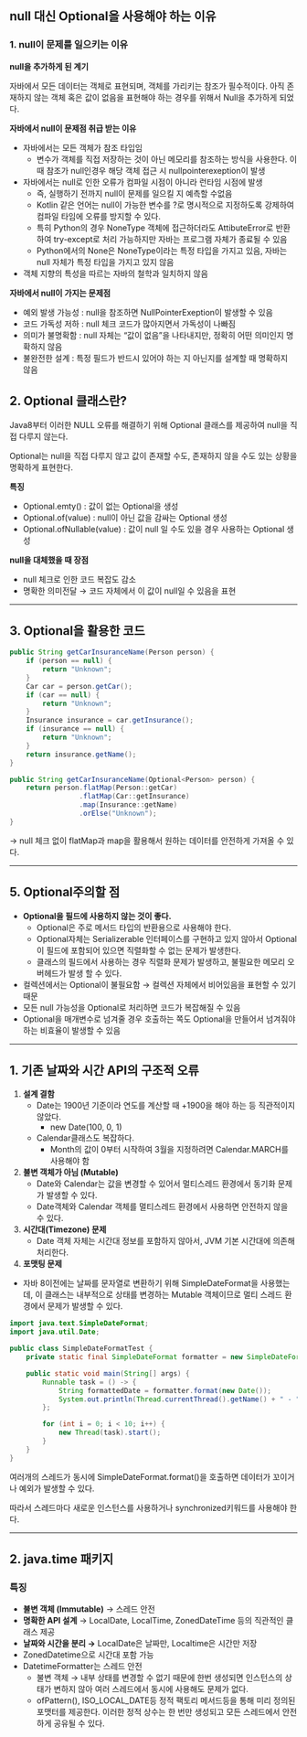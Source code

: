 ## **null 대신 Optional을 사용해야 하는 이유**

### **1. null이 문제를 일으키는 이유**

**null을 추가하게 된 계기**

자바에서 모든 데이터는 객체로 표현되며, 객체를 가리키는 참조가 필수적이다. 아직 존재하지 않는 객체 혹은 값이 없음을 표현해야 하는 경우를 위해서 Null을 추가하게 되었다. 

**자바에서 null이 문제점 취급 받는 이유**

- 자바에서는 모든 객체가 참조 타입임
    - 변수가 객체를 직접 저장하는 것이 아닌 메모리를 참조하는 방식을 사용한다. 이때 참조가 null인경우 해당 객체 접근 시 nullpointerexeption이 발생
- 자바에서는 null로 인한 오류가 컴파일 시점이 아니라 런타임 시점에 발생
    - 즉, 실행하기 전까지 null이 문제를 일으킬 지 예측할 수없음
    - Kotlin 같은 언어는 null이 가능한 변수를 ?로 명시적으로 지정하도록 강제하여 컴파일 타임에 오류를 방지할 수 있다.
    - 특히 Python의 경우 NoneType 객체에 접근하더라도 AttibuteError로 반환하여 try-except로 처리 가능하지만 자바는 프로그램 자체가 종료될 수 있음
    - Python에서의 None은 NoneType이라는 특정 타입을 가지고 있음, 자바는 null 자체가 특정 타입을 가지고 있지 않음
- 객체 지향의 특성을 따르는 자바의 철학과 일치하지 않음

**자바에서 null이 가지는 문제점**

- 예외 발생 가능성 : null을 참조하면 NullPointerExeption이 발생할 수 있음
- 코드 가독성 저하 : null 체크 코드가 많아지면서 가독성이 나빠짐
- 의미가 불명확함 : null 자체는 “값이 없음”을 나타내지만, 정확히 어떤 의미인지 명확하지 않음
- 불완전한 설계 : 특정 필드가 반드시 있어야 하는 지 아닌지를 설계할 때 명확하지 않음

## **2. Optional 클래스란?**

Java8부터 이러한 NULL 오류를 해결하기 위해 Optional<T> 클래스를 제공하여 null을 직접 다루지 않는다.

Optional<T>는 null을 직접 다루지 않고 값이 존재할 수도, 존재하지 않을 수도 있는 상황을 명확하게 표현한다.

**특징**

- Optional.emty() : 값이 없는 Optional을 생성
- Optional.of(value) : null이 아닌 값을 감싸는 Optional 생성
- Optional.ofNullable(value) : 값이 null 일 수도 있을 경우 사용하는 Optional 생성

**null을 대체했을 때 장점**

- null 체크로 인한 코드 복잡도 감소
- 명확한 의미전달 → 코드 자체에서 이 값이 null일 수 있음을 표현

---

## **3. Optional을 활용한 코드**

```java
public String getCarInsuranceName(Person person) {
    if (person == null) {
        return "Unknown";
    }
    Car car = person.getCar();
    if (car == null) {
        return "Unknown";
    }
    Insurance insurance = car.getInsurance();
    if (insurance == null) {
        return "Unknown";
    }
    return insurance.getName();
}

```

```java
public String getCarInsuranceName(Optional<Person> person) {
    return person.flatMap(Person::getCar)
                 .flatMap(Car::getInsurance)
                 .map(Insurance::getName)
                 .orElse("Unknown");
}

```

→ null 체크 없이 flatMap과 map을 활용해서 원하는 데이터를 안전하게 가져올 수 있다.

---

## **5. Optional주의할 점**

- **Optional을 필드에 사용하지 않는 것이 좋다.**
    - Optional<T>은 주로 메서드 타입의 반환용으로 사용해야 한다.
    - Optional<T>자체는 Serializerable 인터페이스를 구현하고 있지 않아서 Optional이 필드에 포함되어 있으면 직렬화할 수 없는 문제가 발생한다.
    - 클래스의 필드에서 사용하는 경우 직렬화 문제가 발생하고, 불필요한 메모리 오버헤드가 발생 할 수 있다.
- 컬렉션에서는 Optional이 불필요함 → 컬렉션 자체에서 비어있음을 표현할 수 있기 때문
- 모든 null 가능성을 Optional로 처리하면 코드가 복잡해질 수 있음
- Optional을 매개변수로 넘겨줄 경우 호출하는 쪽도 Optional을 만들어서 넘겨줘야 하는 비효율이 발생할 수 있음

---

## **1. 기존 날짜와 시간 API의 구조적 오류**

1. **설계 결함**
    - Date는 1900년 기준이라 연도를 계산할 때 +1900을 해야 하는 등 직관적이지 않았다.
        - new Date(100, 0, 1)
    - Calendar클래스도 복잡하다.
        - Month의 값이 0부터 시작하여 3월을 지정하려면 Calendar.MARCH를 사용해야 함
2. **불변 객체가 아님 (Mutable)**
    - Date와 Calendar는 값을 변경할 수 있어서 멀티스레드 환경에서 동기화 문제가 발생할 수 있다.
    - Date객체와 Calendar 객체를 멀티스레드 환경에서 사용하면 안전하지 않을 수 있다.
3. **시간대(Timezone) 문제**
    - Date 객체 자체는 시간대 정보를 포함하지 않아서, JVM 기본 시간대에 의존해 처리한다.
4. **포맷팅 문제**
- 자바 8이전에는 날짜를 문자열로 변환하기 위해 SimpleDateFormat을 사용했는데, 이 클래스는 내부적으로 상태를 변경하는 Mutable 객체이므로 멀티 스레드 환경에서 문제가 발생할 수 있다.

```java
import java.text.SimpleDateFormat;
import java.util.Date;

public class SimpleDateFormatTest {
    private static final SimpleDateFormat formatter = new SimpleDateFormat("yyyy/MM/dd");

    public static void main(String[] args) {
        Runnable task = () -> {
            String formattedDate = formatter.format(new Date());
            System.out.println(Thread.currentThread().getName() + " - " + formattedDate);
        };

        for (int i = 0; i < 10; i++) {
            new Thread(task).start();
        }
    }
}
```

여러개의 스레드가 동시에 SimpleDateFormat.format()을 호출하면 데이터가 꼬이거나 예외가 발생할 수 있다.

따라서 스레드마다 새로운 인스턴스를 사용하거나 synchronized키워드를 사용해야 한다.

---

## **2. java.time 패키지**

### **특징**

- **불변 객체 (Immutable)** → 스레드 안전
- **명확한 API 설계** → LocalDate, LocalTime, ZonedDateTime 등의 직관적인 클래스 제공
- **날짜와 시간을 분리 →** LocalDate은 날짜만, Localtime은 시간만 저장
- ZonedDatetime으로 시간대 포함 가능
- DatetimeFormatter는 스레드 안전
    - 불변 객체 → 내부 상태를 변경할 수 없기 때문에 한번 생성되면 인스턴스의 상태가 변하지 않아 여러 스레드에서 동시에 사용해도 문제가 없다.
    - ofPattern(), ISO_LOCAL_DATE등 정적 팩토리 메서드등을 통해 미리 정의된 포맷터를 제공한다. 이러한 정적 상수는 한 번만 생성되고 모든 스레드에서 안전하게 공유될 수 있다.
